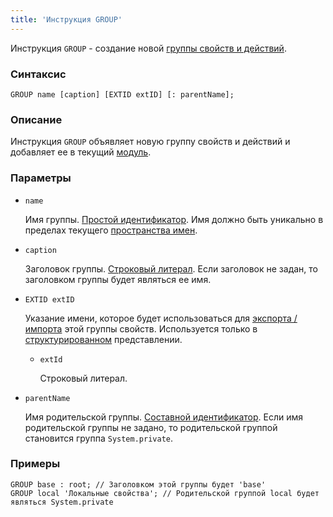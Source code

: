 ```yaml
---
title: 'Инструкция GROUP'
---
```


Инструкция `GROUP` - создание новой [группы свойств и действий](Groups_of_properties_and_actions.md).

### Синтаксис

    GROUP name [caption] [EXTID extID] [: parentName];

### Описание

Инструкция `GROUP` объявляет новую группу свойств и действий и добавляет ее в текущий [модуль](Modules.md).  

### Параметры

- `name`

    Имя группы. [Простой идентификатор](IDs.md). Имя должно быть уникально в пределах текущего [пространства имен](Naming.md#namespace).

- `caption`

    Заголовок группы. [Строковый литерал](Literals.md#strliteral-broken). Если заголовок не задан, то заголовком группы будет являться ее имя.  

- `EXTID extID`

    Указание имени, которое будет использоваться для [экспорта / импорта](Structured_view.md#extid) этой группы свойств. Используется только в [структурированном](Structured_view.md) представлении.

    - `extId`

        Строковый литерал.

- `parentName`

    Имя родительской группы. [Составной идентификатор](IDs.md). Если имя родительской группы не задано, то родительской группой становится группа `System.private`.  

### Примеры

```lsf
GROUP base : root; // Заголовком этой группы будет 'base'
GROUP local 'Локальные свойства'; // Родительской группой local будет являться System.private
```


